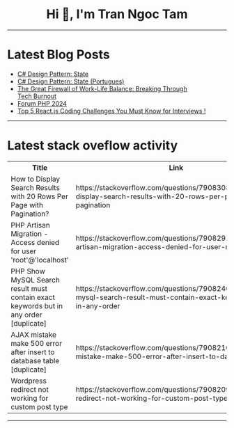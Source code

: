 <h1 align="center">Hi 👋, I'm Tran Ngoc Tam</h1>

---

# Latest Blog Posts 
<!-- BLOG-POST-LIST:START -->
- [C# Design Pattern: State](https://dev.to/juarezasjunior/c-design-pattern-state-584g)
- [C# Design Pattern: State &lpar;Portugues&rpar;](https://dev.to/juarezasjunior/c-design-pattern-state-portugues-4mf7)
- [The Great Firewall of Work-Life Balance: Breaking Through Tech Burnout](https://dev.to/techbalance_collective/the-great-firewall-of-work-life-balance-breaking-through-tech-burnout-3d5a)
- [Forum PHP 2024](https://dev.to/spo0q/forum-php-2024-1056)
- [Top 5 React.js Coding Challenges You Must Know for Interviews !](https://dev.to/mourya_modugula/top-5-reactjs-coding-challenges-you-must-know-for-interviews--3h9k)
<!-- BLOG-POST-LIST:END -->

---

# Latest stack oveflow activity
<table>
  <tr><th>Title</th><th>Link</th></tr>
  <!-- STACKOVERFLOW:START --><tr><td>How to Display Search Results with 20 Rows Per Page with Pagination?</td><td>https://stackoverflow.com/questions/79083081/how-to-display-search-results-with-20-rows-per-page-with-pagination</td></tr><tr><td>PHP Artisan Migration - Access denied for user &#39;root&#39;@&#39;localhost&#39;</td><td>https://stackoverflow.com/questions/79082915/php-artisan-migration-access-denied-for-user-rootlocalhost</td></tr><tr><td>PHP Show MySQL Search result must contain exact keywords but in any order [duplicate]</td><td>https://stackoverflow.com/questions/79082402/php-show-mysql-search-result-must-contain-exact-keywords-but-in-any-order</td></tr><tr><td>AJAX mistake make 500 error after insert to database table [duplicate]</td><td>https://stackoverflow.com/questions/79082102/ajax-mistake-make-500-error-after-insert-to-database-table</td></tr><tr><td>Wordpress redirect not working for custom post type</td><td>https://stackoverflow.com/questions/79082093/wordpress-redirect-not-working-for-custom-post-type</td></tr><!-- STACKOVERFLOW:END -->
</table>

---


